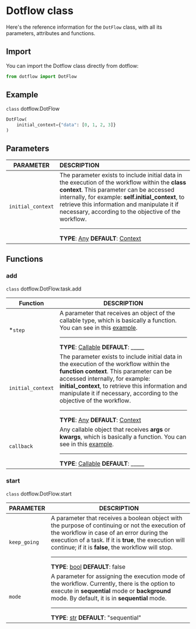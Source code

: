 # Dotflow class

Here's the reference information for the `DotFlow` class, with all its parameters, attributes and functions.

## Import

You can import the Dotflow class directly from dotflow:

```python
from dotflow import DotFlow
```

## Example

`class` dotflow.DotFlow

```python
DotFlow(
    initial_context={"data": [0, 1, 2, 3]}
)
```

## Parameters

| PARAMETER  | DESCRIPTION      |
|:-----------:|:---------------|
| `initial_context`            | The parameter exists to include initial data in the execution of the workflow within the **class context**. This parameter can be accessed internally, for example: **self.initial_context**, to retrieve this information and manipulate it if necessary, according to the objective of the workflow. <hr> **TYPE**: [Any](https://docs.python.org/3/library/typing.html#typing.Any) **DEFAULT**: [Context](https://fernandocelmer.github.io/dotflow/nav/reference/context-class/) |

## Functions

### add

`class` dotflow.DotFlow.task.add

| Function          | DESCRIPTION   |
|-------------------|---------------|
| *`step`            | A parameter that receives an object of the callable type, which is basically a function. You can see in this [example](https://fernandocelmer.github.io/dotflow/nav/getting-started/#3-task-function). <hr> **TYPE**: [Callable](https://docs.python.org/3/library/typing.html#typing.Callable) **DEFAULT**: _____|
| `initial_context` | The parameter exists to include initial data in the execution of the workflow within the **function context**. This parameter can be accessed internally, for example: **initial_context**, to retrieve this information and manipulate it if necessary, according to the objective of the workflow. <hr> **TYPE**: [Any](https://docs.python.org/3/library/typing.html#typing.Any) **DEFAULT**: [Context](https://fernandocelmer.github.io/dotflow/nav/reference/context-class/)| [Context](https://fernandocelmer.github.io/dotflow/nav/reference/context-class/) |
| `callback`        | Any callable object that receives **args** or **kwargs**, which is basically a function. You can see in this [example](https://fernandocelmer.github.io/dotflow/nav/getting-started/#2-callback-function). <hr> **TYPE**: [Callable](https://docs.python.org/3/library/typing.html#typing.Callable) **DEFAULT**: _____|

### start

`class` dotflow.DotFlow.start

| PARAMETER     | DESCRIPTION |
|---------------|-----------------|
| `keep_going`  | A parameter that receives a boolean object with the purpose of continuing or not the execution of the workflow in case of an error during the execution of a task. If it is **true**, the execution will continue; if it is **false**, the workflow will stop. <hr> **TYPE**: [bool](https://docs.python.org/3/library/functions.html#bool) **DEFAULT**: false |
| `mode`        | A parameter for assigning the execution mode of the workflow. Currently, there is the option to execute in **sequential** mode or **background** mode. By default, it is in **sequential** mode. <hr> **TYPE**: [str](https://docs.python.org/3/library/stdtypes.html#str) **DEFAULT**: "sequential" |
